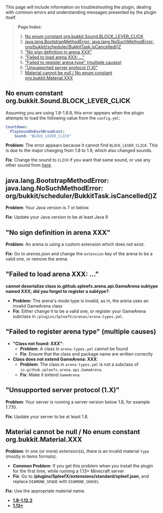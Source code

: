 This page will include information on troubleshooting the plugin, dealing with common errors and understanding messages presented by the plugin itself.

> **Page Index**:
> 1. [No enum constant org.bukkit.Sound.BLOCK_LEVER_CLICK](Troubleshooting#no-enum-constant-orgbukkitsoundblock_lever_click)
> 2. [java.lang.BootstrapMethodError: java.lang.NoSuchMethodError: org/bukkit/scheduler/BukkitTask.isCancelled()Z](Troubleshooting#javalangbootstrapmethoderror-javalangnosuchmethoderror-orgbukkitschedulerbukkittaskiscancelledz)
> 3. ["No sign definition in arena XXX"](Troubleshooting#no-sign-definition-in-arena-xxx)
> 4. ["Failed to load arena XXX: ..."](Troubleshooting#failed-to-load-arena-xxx-)
> 5. ["Failed to register arena type" (multiple causes)](Troubleshooting#failed-to-register-arena-type-multiple-causes)
> 6. ["Unsupported server protocol (1.X)"](Troubleshooting#unsupported-server-protocol-1x)
> 7. [Material cannot be null / No enum constant org.bukkit.Material.XXX](Troubleshooting#material-cannot-be-null--no-enum-constant-orgbukkitmaterialxxx)

## No enum constant org.bukkit.Sound.BLOCK_LEVER_CLICK
Assuming you are using 1.8-1.8.8, this error appears when the plugin attempts to load the following value from the `config.yml`:
```yml
Countdown:
  PlaySoundOnEachBroadcast:
    Sound: "BLOCK_LEVER_CLICK"
```
**Problem**: The error appears because it cannot find `BLOCK_LEVER_CLICK`. This is due to the major changing from 1.8 to 1.9, which also changed sounds.

**Fix**: Change the sound to `CLICK` if you want that same sound, or use any other sound from [here](https://helpch.at/docs/1.8.8/org/bukkit/Sound.html).

## java.lang.BootstrapMethodError: java.lang.NoSuchMethodError: org/bukkit/scheduler/BukkitTask.isCancelled()Z

**Problem**: Your Java version is 7 or below.

**Fix**: Update your Java version to be at least Java 8

## "No sign definition in arena XXX"
**Problem**: An arena is using a custom extension which does not exist.

**Fix**: Go to *arenas.json* and change the `extension` key of the arena to be a valid one, or remove the arena

## "Failed to load arena XXX: ..."

**cannot deserialize class io.github.spleefx.arena.api.GameArena subtype named XXX; did you forget to register a subtype?**: 
   - **Problem**: The arena's mode type is invalid, as in, the arena uses an invalid GameArena class
   - **Fix**: Either change it to be a valid one, or register your GameArena subclass in `/plugins/SpleefX/arenas/arena-types.yml`.

## "Failed to register arena type" (multiple causes)
- **"Class not found: XXX"**: 
   - **Problem**: A class in `arena-types.yml` cannot be found
   - **Fix**: Ensure that the class and package name are written correctly
- **Class does not extend GameArena: XXX**:
   - **Problem**: The class in `arena-types.yml` is not a subclass of `io.github.spleefx.arena.api.GameArena`.
   - **Fix**: Make it extend `GameArena`.

## "Unsupported server protocol (1.X)"
**Problem**: Your server is running a server version below 1.8, for example 1.7.10.

**Fix**: Update your server to be at least 1.8.

## Material cannot be null / No enum constant org.bukkit.Material.XXX
**Problem**: In one (or more) extension(s), there is an invalid material `type` (mostly in items formats).
* **Common Problem**: If you get this problem when you install the plugin for the first time, while running a 1.13+ Minecraft server
* **Fix**: Go to **/plugins/SpleefX/extensions/standard/spleef.json**, and replace `DIAMOND_SPADE` with `DIAMOND_SHOVEL`

**Fix**:  Use the appropriate material name.
* **[1.8-1.12.2](https://helpch.at/docs/1.12.2/index.html?org/bukkit/Material.html)**
* **[1.13+](https://hub.spigotmc.org/javadocs/bukkit/org/bukkit/Material.html)**